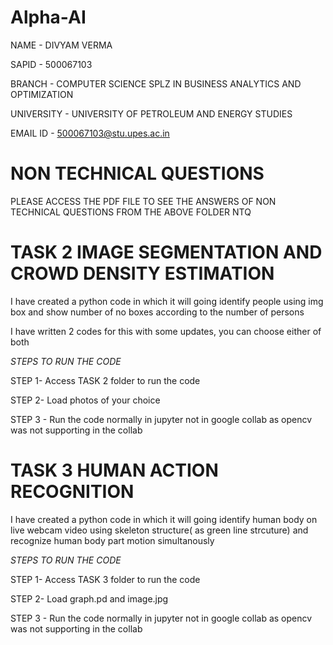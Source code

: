 # Alpha-AI
NAME - DIVYAM VERMA 

SAPID - 500067103

BRANCH - COMPUTER SCIENCE SPLZ IN BUSINESS ANALYTICS AND OPTIMIZATION

UNIVERSITY - UNIVERSITY OF PETROLEUM AND ENERGY STUDIES

EMAIL ID - 500067103@stu.upes.ac.in

# NON TECHNICAL QUESTIONS

PLEASE ACCESS THE PDF FILE TO SEE THE ANSWERS OF NON TECHNICAL QUESTIONS FROM THE ABOVE FOLDER NTQ

# TASK 2 IMAGE SEGMENTATION AND CROWD DENSITY ESTIMATION

I have created a python code in which it will going identify people using img box and show number of no boxes according to the number of persons

I have written 2 codes for this with some updates, you can choose either of both

*STEPS TO RUN THE CODE*

STEP 1- Access TASK 2 folder to run the code 

STEP 2- Load photos of your choice 

STEP 3 - Run the code normally in jupyter not in google collab as opencv was not supporting in the collab 


# TASK 3 HUMAN ACTION RECOGNITION

I have created a python code in which it will going identify human body on live webcam video using skeleton structure( as green line strcuture) and recognize human body part motion simultanously

*STEPS TO RUN THE CODE*

STEP 1- Access TASK 3 folder to run the code 

STEP 2- Load graph.pd and image.jpg

STEP 3 - Run the code normally in jupyter not in google collab as opencv was not supporting in the collab 
